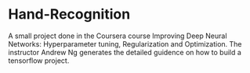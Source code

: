 # Hand-Recognition
A small project done in the Coursera course Improving Deep Neural Networks: Hyperparameter tuning, Regularization and Optimization. 
The instructor Andrew Ng generates the detailed guidence on how to build a tensorflow project.
